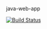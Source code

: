 java-web-app

[![Build Status](https://app.travis-ci.com/iremozdemr/java-web-app.svg?token=ymX6sLjyqBoVrXFpXx2K&branch=master)](https://app.travis-ci.com/iremozdemr/java-web-app)